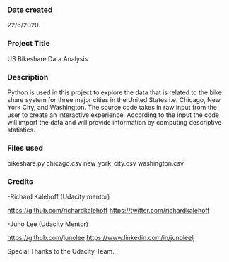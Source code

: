 ### Date created
22/6/2020.

### Project Title
US Bikeshare Data Analysis

### Description
Python is used in this project to explore the data that is related to the bike share system for three major cities in the United States i.e. Chicago, New York City, and Washington. The source code takes in raw input from the user to create an interactive experience. According to the input the code will import the data and will provide information by computing descriptive statistics.

### Files used
bikeshare.py
chicago.csv
new_york_city.csv
washington.csv

### Credits
-Richard Kalehoff (Udacity mentor)

https://github.com/richardkalehoff https://twitter.com/richardkalehoff

-Juno Lee (Udacity Mentor)

https://github.com/junolee https://www.linkedin.com/in/junoleelj

Special Thanks to the Udacity Team.

